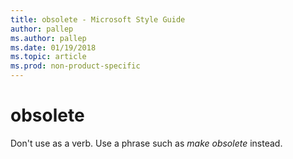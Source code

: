 ```yaml
---
title: obsolete - Microsoft Style Guide
author: pallep
ms.author: pallep
ms.date: 01/19/2018
ms.topic: article
ms.prod: non-product-specific
---
```


# obsolete

Don't use as a verb. Use a phrase such as *make obsolete* instead.
